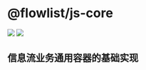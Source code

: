 # @flowlist/js-core

<p>
    <img src="https://www.travis-ci.org/flowlist/js-core.svg?branch=master" />
    <img src="https://codecov.io/gh/flowlist/js-core/branch/master/graph/badge.svg" />
</p>

## 信息流业务通用容器的基础实现

